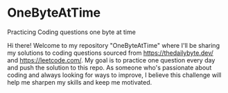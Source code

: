 # OneByteAtTime
Practicing Coding questions one byte at time 

Hi there! Welcome to my repository "OneByteAtTime" where I'll be sharing my solutions to coding questions sourced from https://thedailybyte.dev/ and https://leetcode.com/. My goal is to practice one question every day and push the solution to this repo. As someone who's passionate about coding and always looking for ways to improve, I believe this challenge will help me sharpen my skills and keep me motivated.
